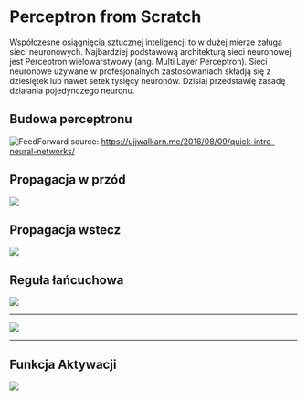 # Perceptron from Scratch

Współczesne osiągnięcia sztucznej inteligencji to w dużej mierze załuga sieci neuronowych. Najbardziej podstawową architekturą sieci neuronowej jest Perceptron wielowarstwowy (ang. Multi Layer Perceptron). Sieci neuronowe używane w profesjonalnych zastosowaniach składją się z dziesiętek lub nawet setek tysięcy neuronów. Dzisiaj przedstawię zasadę działania pojedynczego neuronu.



## Budowa perceptronu

![FeedForward](https://ujwlkarn.files.wordpress.com/2016/08/screen-shot-2016-08-09-at-3-42-21-am.png)
source: https://ujjwalkarn.me/2016/08/09/quick-intro-neural-networks/

## Propagacja w przód

![](https://latex2image-output.s3.amazonaws.com/img-1YBhMCvY.png)

## Propagacja wstecz

![](https://latex2image-output.s3.amazonaws.com/img-D3Yp1ysj.png)

## Reguła łańcuchowa

![](https://latex2image-output.s3.amazonaws.com/img-3jWSp3DN.png)

---

![](https://latex2image-output.s3.amazonaws.com/img-yTp2tMSX.png)

---



## Funkcja Aktywacji

![](https://latex2image-output.s3.amazonaws.com/img-ZSdtc2eX.png)

